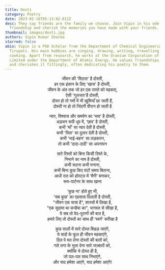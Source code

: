 ```yaml
---
title: Dosti
category: Poetry
date: 2023-02-16T05:13:02.611Z
desc: They say friends are the family we choose. Join Vipin in his ode to
  friendship and cherish the memories you have made with your friends.
thumbnail: images/dosti.jpg
authors: Vipin Kumar Sharma
starred: false
abio: Vipin is a PhD Scholar from the Department of Chemical Engineering of IIT
  Tirupati. His main hobbies are singing, drawing, writing, travelling and
  cooking. Apart from research, he works at the Uranium Corporation of India
  Limited under the Department of Atomic Energy. He values friendships highly
  and cherishes it fittingly, often dedicating his poetry to them.
---
```

<p style="text-align: center;align:center;">
जीवन की 'मिठास' है दोस्ती, <br>
हर एक इंसान के लिए 'खास' है दोस्ती,<br>
जीवन के अंत तक जो हर एक रास्ते को महकाए, <br>
ऐसी 'गुलजार'है दोस्ती, <br>
दोस्त हो तो  गमों   में भी खुशियाँ छा जाती हैं, <br>
दोस्ती ना हो तो जिंदगी वीरान हो जाती है <br>
</p>

<p style="text-align: center;align:center;">
प्यार, विश्वास और समर्पण का ‘भाव’ है दोस्ती, <br>
अड़चन रूपी धूप में, ‘छाव’ है दोस्ती, <br>
कभी 'माँ' सा प्यार देती है दोस्ती, <br>
कभी 'पिता' सा दुलार देती है दोस्ती, <br>
कभी 'भाई-बहन' सा लड़कपन, <br>
तो कभी 'दादा-दादी' सा अपनापन <br>
</p>

<p style="text-align: center;align:center;">
सारे रिश्तों को बिना किसी रिश्ते के, <br>
निभाने का नाम है दोस्ती, <br>
कभी रूठना कभी मनाना, <br>
कभी बिना कुछ किए घंटों समय बिताना, <br>
आधी रात को हॉस्टल में ‘मैगी’ बनाकर, <br>
रूम-पार्टनर के साथ खाना <br>
</p>

<p style="text-align: center;align:center;">
'कुछ ना’ होते हुए भी, <br>
'सब कुछ' का एहसास दिलाती है दोस्ती, <br>
"जीवन एक यात्रा है", शास्त्रों में लिखा है, <br>
"एक सुदामा था कन्हैया का", भागवत से सीखा है, <br>
ये सब तो वेद-पुराणों की बात है, <br>
हमारे लिए तो दोस्तों का साथ ही ‘स्वर्ग’ सरीखा है <br>
</p>

<p style="text-align: center;align:center;">
कुछ सालों में सारे दोस्त बिछड़ जाएंगे, <br>
ये यादों के फूल ही जीवन महकाएंगे, <br>
दिल पे मत लेना दोस्तों की बातों को, <br>
गले लगा के भुला देना सारे जज़्बातों को, <br>
क्योंकि ये दोस्त ही है, <br>
जो पल-पल साथ निभाएंगे, <br>
और याद हमेशा आएंगे, याद हमेशा आएंगे! <br>
</p>